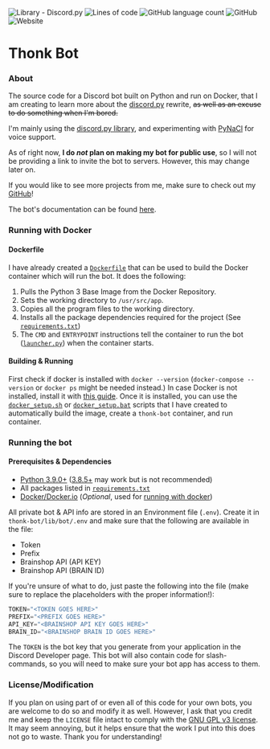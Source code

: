 ![Library - Discord.py](https://img.shields.io/badge/Library-Discord.py-informational?style=for-the-badge&logo=discord&logoColor=blurple&link=https://github.com/Rapptz/discord.py)
![Lines of code](https://img.shields.io/tokei/lines/github/TechnoShip123/thonk-bot?style=for-the-badge&label=Total%20Lines&logo=pycharm&logoColor=lightgreen)
![GitHub language count](https://img.shields.io/github/languages/count/TechnoShip123/thonk-bot?label=Languages&logo=python&style=for-the-badge)
![GitHub](https://img.shields.io/github/license/TechnoShip123/thonk-bot?logo=gnu&style=for-the-badge)
![Website](https://img.shields.io/website?down_color=lightgrey&down_message=Offline&label=Website&logo=html5&style=for-the-badge&up_color=green&up_message=Online&url=https%3A%2F%2Fthonkbot.zetasj.com)

# Thonk Bot

### About
The source code for a Discord bot built on Python and run on Docker, that I am creating to learn more about the 
[discord.py](https://discordpy.readthedocs.io/en/latest/) rewrite, ~~as well as an excuse to do something when I'm
bored.~~

I'm mainly using the [discord.py library](https://pypi.org/project/discord.py/), and experimenting with 
[PyNaCl](https://pypi.org/project/PyNaCl/) for voice support.


As of right now, **I do *not* plan on making my bot for public use**, so I will not be providing a link to invite the 
bot to servers. However, this may change later on.


If you would like to see more projects from me, make sure to check out my [GitHub](https://github.com/TechnoShip123)!

The bot's documentation can be found [here](https://thonkbot.zetasj.com).

### Running with Docker

#### Dockerfile
I have already created a [`Dockerfile`](https://github.com/TechnoShip123/thonk-bot/blob/master/Dockerfile) that can be
used to build the Docker container which will run the bot. It does the following:
1) Pulls the Python 3 Base Image from the Docker Repository. 
2) Sets the working directory to `/usr/src/app`. 
3) Copies all the program files to the working directory.
4) Installs all the package dependencies required for the project 
   (See [`requirements.txt`](https://github.com/TechnoShip123/thonk-bot/blob/master/requirements.txt))
5) The `CMD` and `ENTRYPOINT` instructions tell the container to run the bot
   ([`launcher.py`](https://github.com/TechnoShip123/thonk-bot/blob/master/launcher.py)) when the container starts.

#### Building & Running
First check if docker is installed with `docker --version` (`docker-compose --version` or `docker ps` might be needed
instead.) In case Docker is not installed, install it with [this guide](https://docs.docker.com/engine/install/). Once
it is installed, you can use the 
[`docker_setup.sh`](https://github.com/TechnoShip123/thonk-bot/blob/master/docker_setup.sh) or 
[`docker_setup.bat`](https://github.com/TechnoShip123/thonk-bot/blob/master/docker_setup.bat) scripts that I have 
created to automatically build the image, create a `thonk-bot` container, and run container.

### Running the bot
#### Prerequisites & Dependencies
- [Python 3.9.0+](https://www.python.org/downloads/release/python-3-9-0) 
  ([3.8.5+](https://www.python.org/downloads/release/python-3-8-5) may work but is not recommended)
- All packages listed in [`requirements.txt`](https://github.com/TechnoShip123/thonk-bot/blob/master/requirements.txt)
- [Docker/Docker.io](https://docs.docker.com/engine/install/) (_Optional_, used for 
  [running with docker](https://github.com/TechnoShip123/thonk-bot#running-with-docker))



All private bot & API info are stored in an Environment file (`.env`). Create it in `thonk-bot/lib/bot/.env` and make
sure that the following are available in the file:
- Token
- Prefix
- Brainshop API (API KEY)
- Brainshop API (BRAIN ID)

If you're unsure of what to do, just paste the following into the file (make sure to replace the placeholders with the proper information!):

```python
TOKEN="<TOKEN GOES HERE>"
PREFIX="<PREFIX GOES HERE>"
API_KEY="<BRAINSHOP API KEY GOES HERE>"
BRAIN_ID="<BRAINSHOP BRAIN ID GOES HERE>"
```

The `TOKEN` is the bot key that you generate from your application in the Discord Developer page. This bot will also
contain code for slash-commands, so you will need to make sure your bot app has access to them.


### License/Modification
If you plan on using part of or even all of this code for your own bots, you are welcome to do so and modify it as well.
However, I ask that you credit me and keep the `LICENSE` file intact to comply with the 
[GNU GPL v3 license](https://github.com/TechnoShip123/Thonk-Bot/blob/master/LICENSE). It may seem annoying, but it helps
ensure that the work I put into this does not go to waste. Thank you for understanding!

